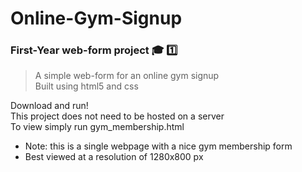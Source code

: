 # Online-Gym-Signup

### First-Year web-form project :mortar_board: :one:
> A simple web-form for an online gym signup   
> Built using html5 and css  

Download and run!  
This project does not need to be hosted on a server  
To view simply run gym_membership.html
* Note: this is a single webpage with a nice gym membership form  
* Best viewed at a resolution of 1280x800 px  
